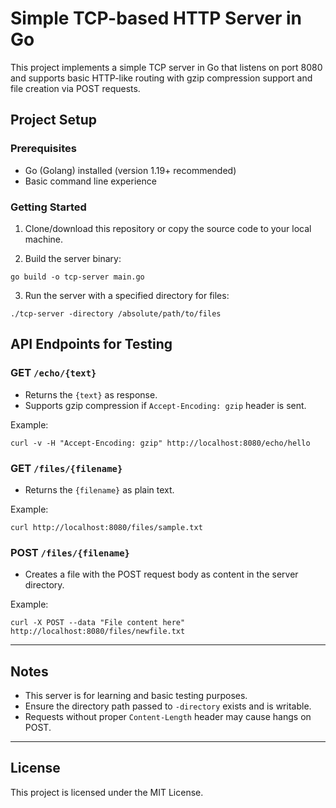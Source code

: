 # Simple TCP-based HTTP Server in Go

This project implements a simple TCP server in Go that listens on port 8080 and supports basic HTTP-like routing with gzip compression support and file creation via POST requests.

## Project Setup

### Prerequisites

- Go (Golang) installed (version 1.19+ recommended)
- Basic command line experience

### Getting Started

1. Clone/download this repository or copy the source code to your local machine.

2. Build the server binary:

```
go build -o tcp-server main.go

```

3. Run the server with a specified directory for files:

```
./tcp-server -directory /absolute/path/to/files

```

## API Endpoints for Testing

### GET `/echo/{text}`

- Returns the `{text}` as response.
- Supports gzip compression if `Accept-Encoding: gzip` header is sent.

Example:

```
curl -v -H "Accept-Encoding: gzip" http://localhost:8080/echo/hello

```

### GET `/files/{filename}`

- Returns the `{filename}` as plain text.

Example:

```
curl http://localhost:8080/files/sample.txt

```

### POST `/files/{filename}`

- Creates a file with the POST request body as content in the server directory.

Example:

```
curl -X POST --data "File content here" http://localhost:8080/files/newfile.txt

```

---

## Notes

- This server is for learning and basic testing purposes.
- Ensure the directory path passed to `-directory` exists and is writable.
- Requests without proper `Content-Length` header may cause hangs on POST.

---

## License

This project is licensed under the MIT License.

